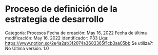 # Proceso de definición de la estrategia de desarrollo

Categoría: Procesos
Fecha de creación: May 16, 2022
Fecha de última modificación: May 16, 2022
Identificador: P33
Liga: https://www.notion.so/2e4a2ab3f2074a3683365f1cb3aa05bb
Se utiliza?: No
Última versión: 1.0